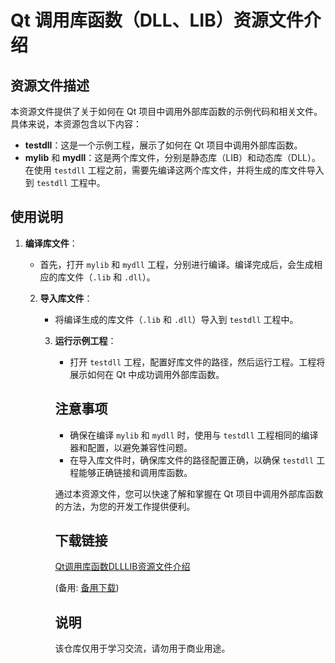 # Qt 调用库函数（DLL、LIB）资源文件介绍

## 资源文件描述

本资源文件提供了关于如何在 Qt 项目中调用外部库函数的示例代码和相关文件。具体来说，本资源包含以下内容：

- **testdll**：这是一个示例工程，展示了如何在 Qt 项目中调用外部库函数。
- **mylib** 和 **mydll**：这是两个库文件，分别是静态库（LIB）和动态库（DLL）。在使用 `testdll` 工程之前，需要先编译这两个库文件，并将生成的库文件导入到 `testdll` 工程中。

## 使用说明

1. **编译库文件**：
   - 首先，打开 `mylib` 和 `mydll` 工程，分别进行编译。编译完成后，会生成相应的库文件（`.lib` 和 `.dll`）。

   2. **导入库文件**：
      - 将编译生成的库文件（`.lib` 和 `.dll`）导入到 `testdll` 工程中。

      3. **运行示例工程**：
         - 打开 `testdll` 工程，配置好库文件的路径，然后运行工程。工程将展示如何在 Qt 中成功调用外部库函数。

         ## 注意事项

         - 确保在编译 `mylib` 和 `mydll` 时，使用与 `testdll` 工程相同的编译器和配置，以避免兼容性问题。
         - 在导入库文件时，确保库文件的路径配置正确，以确保 `testdll` 工程能够正确链接和调用库函数。

         通过本资源文件，您可以快速了解和掌握在 Qt 项目中调用外部库函数的方法，为您的开发工作提供便利。

         ## 下载链接
         [Qt调用库函数DLLLIB资源文件介绍](https://pan.quark.cn/s/50205a1a00b4) 

         (备用: [备用下载](https://pan.baidu.com/s/1QhypWEmWzngk63l5PRT8bA?pwd=1234))

         ## 说明

         该仓库仅用于学习交流，请勿用于商业用途。
